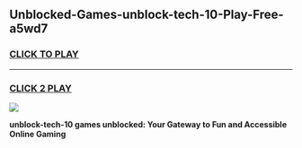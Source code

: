 
## Unblocked-Games-unblock-tech-10-Play-Free-a5wd7
<h3>
<a href="https://premium76.site?title=unblock-tech-10&ref=18A1">CLICK TO PLAY</a></h3>
<hr>

<h3>
<a href="https://premium76.site?title=unblock-tech-10&ref=18A1">CLICK 2 PLAY</a>
  
</h3>

<a href="https://premium76.site?title=unblock-tech-10&ref=18A1"><img src="https://clearcache.store/games.png"></a>


**unblock-tech-10 games unblocked: Your Gateway to Fun and Accessible Online Gaming**
